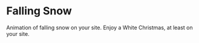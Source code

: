 # Falling Snow
Animation of falling snow on your site. Enjoy a White Christmas, at least on your site.


